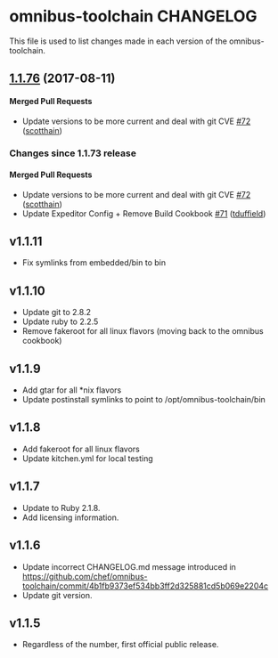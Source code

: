 omnibus-toolchain CHANGELOG
==========================
This file is used to list changes made in each version of the omnibus-toolchain.

<!-- latest_release 1.1.76 -->
## [1.1.76](https://github.com/chef/omnibus-toolchain/tree/1.1.76) (2017-08-11)

#### Merged Pull Requests
- Update versions to be more current and deal with git CVE [#72](https://github.com/chef/omnibus-toolchain/pull/72) ([scotthain](https://github.com/scotthain))
<!-- latest_release -->

<!-- release_rollup since=1.1.73 -->
### Changes since 1.1.73 release

#### Merged Pull Requests
- Update versions to be more current and deal with git CVE [#72](https://github.com/chef/omnibus-toolchain/pull/72) ([scotthain](https://github.com/scotthain)) <!-- 1.1.76 -->
- Update Expeditor Config + Remove Build Cookbook [#71](https://github.com/chef/omnibus-toolchain/pull/71) ([tduffield](https://github.com/tduffield)) <!-- 1.1.75 -->
<!-- release_rollup -->

<!-- latest_stable_release -->
<!-- latest_stable_release -->

v1.1.11
------
- Fix symlinks from embedded/bin to bin

v1.1.10
------
- Update git to 2.8.2
- Update ruby to 2.2.5
- Remove fakeroot for all linux flavors (moving back to the omnibus cookbook)

v1.1.9
------
- Add gtar for all *nix flavors
- Update postinstall symlinks to point to /opt/omnibus-toolchain/bin

v1.1.8
------
- Add fakeroot for all linux flavors
- Update kitchen.yml for local testing

v1.1.7
------
- Update to Ruby 2.1.8.
- Add licensing information.

v1.1.6
------
- Update incorrect CHANGELOG.md message introduced in https://github.com/chef/omnibus-toolchain/commit/4b1fb9373ef534bb3ff2d325881cd5b069e2204c
- Update git version.

v1.1.5
------
- Regardless of the number, first official public release.